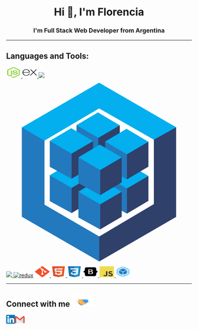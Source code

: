 
<h1 align="center">Hi 👋, I'm Florencia</h1>
<h3 align="center">I'm Full Stack Web Developer from Argentina</h3>
<hr>

## Languages and Tools:

<p align="left"> 
<a href="https://nodejs.org" target="_blank"> <img src="https://github.com/devicons/devicon/blob/master/icons/nodejs/nodejs-plain.svg" alt="nodejs" width="40" height="30"/> </a>
<a href="http://expressjs.com/" target="_blank"> <img src="https://github.com/devicons/devicon/blob/master/icons/express/express-original.svg" alt="express" width="40" height="30"/> </a>
<a href="https://www.postgresql.org" target="_blank"> 
            <img src="https://cdn.jsdelivr.net/gh/devicons/devicon/icons/sequelize/sequelize-original.svg" />
           </a> 
<a href="https://sequelize.org/master/" target="_blank"> 
            <svg viewBox="0 0 128 128">
            <path fill="#2f406a" d="M101.84 41.72V86l-37.66 22.32-.34.31v16.57l.34.32 53-30.64V33.12l-.5-.12-15 8.36.08.36"></path><path fill="#2379bd" d="M26.4 86.4l37.78 21.92v17.2l-53.4-30.76V33.24l.55-.08 14.91 8.67.16.5V86.4"></path><path fill="#03afef" d="M26.4 42.32l-15.62-9.08L64.06 2.48l53.16 30.64-15.38 8.6-37.78-21.56L26.4 42.32"></path><path fill="#2f406a" d="M63.53 81.33l-.41-.42V64.27l.41-.21.1-.41 14.27-8.32.44.1v17.15l-14.8 8.76"></path><path fill="#2379bd" d="M48.48 73.11V55.3h.41l14.51 8.45.12.33v17.25l-15.04-8.22"></path><path fill="#03afef" d="M63.29 46.54L48.48 55.3l15.05 8.76 14.8-8.64-15.04-8.88"></path><path fill="#2f406a" d="M45.11 92.19l-.41-.42V75.13l.41-.21.1-.41 14.27-8.32.44.1v17.14l-14.8 8.76"></path><path fill="#2379bd" d="M30.06 84V66.16h.41L45 74.59l.12.33v17.27L30.06 84"></path><path fill="#03afef" d="M44.86 57.4l-14.8 8.76 15.05 8.76 14.8-8.64-15.05-8.88"></path><path fill="#2f406a" d="M83.27 92.6l-.41-.42V75.54l.41-.21.1-.41 14.27-8.32.44.1v17.14L83.27 92.6"></path><path fill="#2379bd" d="M68.22 84.38V66.57h.41L83.15 75l.12.33V92.6l-15.05-8.22"></path><path fill="#03afef" d="M83 57.81l-14.8 8.76 15.05 8.76 14.8-8.64L83 57.81"></path><path fill="#2f406a" d="M64.85 103.46l-.41-.42V86.4l.41-.21.1-.41 14.27-8.32.44.1V94.7l-14.8 8.76"></path><path fill="#2379bd" d="M49.8 95.23v-17.8h.41l14.51 8.45.12.33v17.27L49.8 95.23"></path><path fill="#03afef" d="M64.6 68.67l-14.8 8.76 15.05 8.76 14.8-8.64-15.05-8.88"></path><path fill="#2f406a" d="M63.53 57.73l-.41-.42V40.67l.41-.21.1-.41 14.27-8.33.44.1V49l-14.8 8.76"></path><path fill="#2379bd" d="M48.48 49.5V31.7h.41l14.51 8.45.12.33v17.25L48.48 49.5"></path><path fill="#03afef" d="M63.29 22.94L48.48 31.7l15.05 8.76 14.8-8.64-15.04-8.88"></path><path fill="#2f406a" d="M45.11 68.59l-.41-.42V51.53l.41-.21.1-.41 14.27-8.32.44.1v17.14l-14.8 8.76"></path><path fill="#2379bd" d="M30.06 60.36V42.55h.41L45 51l.12.33v17.26l-15.06-8.23"></path><path fill="#03afef" d="M44.86 33.8l-14.8 8.76 15.05 8.76 14.8-8.64-15.05-8.88"></path><path fill="#2f406a" d="M83.27 69l-.41-.42V51.94l.41-.21.1-.41L97.64 43l.44.1v17.14L83.27 69"></path><path fill="#2379bd" d="M68.22 60.77V43h.41l14.51 8.45.12.33V69l-15.04-8.23"></path><path fill="#03afef" d="M83 34.21L68.22 43l15.05 8.76 14.8-8.64L83 34.21"></path><path fill="#2f406a" d="M64.85 79.85l-.41-.42V62.79l.41-.21.1-.41 14.27-8.32.44.1v17.14l-14.8 8.76"></path><path fill="#2379bd" d="M49.8 71.63V53.82h.41l14.51 8.45.12.33v17.25L49.8 71.63"></path><path fill="#03afef" d="M64.6 45.06l-14.8 8.76 15.05 8.76 14.8-8.64-15.05-8.88"></path>
            </svg>
          </a> 
<a href="https://reactjs.org/" target="_blank"> 
            <img src="https://cdn.jsdelivr.net/gh/devicons/devicon/icons/react/react-original.svg" />
          </a>  
<a href="https://redux.js.org" target="_blank"><img src="https://devicons.github.io/devicon/devicon.git/icons/redux/redux-original.svg" alt="redux" width="40" height="30"/></a> 
<a href="https://git-scm.com/" target="_blank"> <img src="https://github.com/devicons/devicon/blob/master/icons/git/git-original.svg" alt="git" width="40" height="30"/> </a>
<a href="https://www.w3.org/html/" target="_blank"> <img src="https://github.com/devicons/devicon/blob/master/icons/html5/html5-original.svg" alt="html" width="40" height="30"/> </a> 
<a href="https://www.w3schools.com/css/" target="_blank"> <img src="https://github.com/devicons/devicon/blob/master/icons/css3/css3-original.svg" alt="css3" width="40" height="30"/> </a> 
<a href="https://getbootstrap.com/" target="_blank"> <img src="https://github.com/devicons/devicon/blob/master/icons/bootstrap/bootstrap-plain.svg" alt="boostrap" width="40" height="30"/> </a> 
<a href="https://developer.mozilla.org/en-US/docs/Web/JavaScript" target="_blank"> <img src="https://github.com/devicons/devicon/blob/master/icons/javascript/javascript-original.svg" alt="javascript" width="40" height="30"/> </a>
<a href="https://webpack.js.org/" target="_blank"> <img src="https://github.com/devicons/devicon/blob/master/icons/webpack/webpack-original.svg" alt="webpack" width="40" height="30"/> </a>
</p>
<hr>

## Connect with me<img src="https://github.com/SatYu26/SatYu26/blob/master/Assets/Handshake.gif" height="32px">

 <p align="left">  <a href="https://www.linkedin.com/in/florgonzalez27/">
    <img align="left" alt="Satyam Goyal | Linkedin" width="24px" src="https://github.com/SatYu26/SatYu26/blob/master/Assets/Linkedin.svg" />
  </a> 
  <a href="mailto:maryaflorg@gmail.com">
    <img align="left" alt="Satyam Goyal | Gmail" width="26px" src="https://github.com/SatYu26/SatYu26/blob/master/Assets/Gmail.svg" />
  </a></p>
